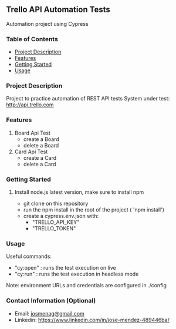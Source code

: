 ## Trello API Automation Tests

Automation project using Cypress

### Table of Contents

- [Project Description](#project-description)
- [Features](#features)
- [Getting Started](#getting-started)
- [Usage](#usage)

### Project Description

Project to practice automation of REST API tests
System under test: http://api.trello.com

### Features
1.  Board Api Test
    - create a Board 
    - delete a Board
2. Card Api Test
    - create a Card
    - delete a Card
### Getting Started

1. Install node.js latest version, make sure to install npm

   - git clone on this repository
   - run the npm install in the root of the project ( 'npm install')
   - create a cypress.env.json with: 
        - "TRELLO_API_KEY"
        - "TRELLO_TOKEN"



### Usage

Useful commands:

- "cy:open" : runs the test execution on live 
- "cy:run" : runs the test execution in headless mode 

Note: environment URLs and credentials are configured in ./config

### Contact Information (Optional)

- Email: josmenag@gmail.com
- Linkedin: https://www.linkedin.com/in/jose-mendez-489446ba/

